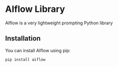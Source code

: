 # AIflow Library

AIflow is a very lightweight prompting Python library

## Installation

You can install AIflow using pip:

```
pip install aiflow 
```
